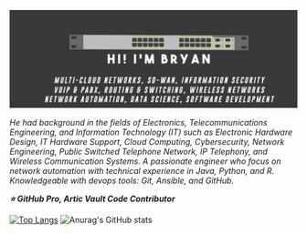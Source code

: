 ![Cover Github](https://raw.githubusercontent.com/brianxfury/brianxfury/master/COVER%20GITHUB%20copy.png)
<p><i>He had background in the fields of Electronics, Telecommunications Engineering, and Information Technology (IT) such as Electronic Hardware Design, IT Hardware Support, Cloud Computing, Cybersecurity, Network Engineering, Public Switched Telephone Network, IP Telephony, and Wireless Communication Systems. A passionate engineer who focus on network automation with technical experience in Java, Python, and R. Knowledgeable with devops tools: Git, Ansible, and GitHub.</i></p>
<p><b><i>
⭐ GitHub Pro, Artic Vault Code Contributor
</p></b></i>

[![Top Langs](https://github-readme-stats.vercel.app/api/top-langs/?username=brianxfury&layout=compact)](https://github.com/brianxfury/github-readme-stats) ![Anurag's GitHub stats](https://github-readme-stats.vercel.app/api?username=brianxfury&show_icons=true&theme=radical)

 
